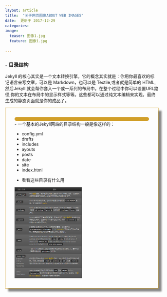 ```yaml
---
layout: article
title:  "关于网页图像ABOUT WEB IMAGES"
date:  更新于 2017-12-29
categories: 
image:
  teaser: 图像1.jpg
  feature: 图像1.jpg

---
```

###  - 目录结构

Jekyll 的核心其实是一个文本转换引擎。它的概念其实就是：你用你最喜欢的标记语言来写文章，可以是 Markdown，也可以是 Textile,或者就是简单的 HTML,然后Jekyll 就会帮你套入一个或一系列的布局中。在整个过程中你可以设置URL路径,你的文本在布局中的显示样式等等。这些都可以通过纯文本编辑来实现，最终生成的静态页面就是你的成品了。

<div class="row img-rounded" style="padding:30px; box-shadow: 10px 10px 5px #888888; border: 1px solid #D19F2A;">
<div class="col-md-12">
<div style="background: #D19F2A; color:white; border-radius:6px; padding:6px;"  markdown="1">
</div>
</div>
<div class="col-md-5"><!-- left -->
 - 一个基本的Jekyll网站的目录结构一般是像这样的：
 
* config.yml
* drafts
* includes
* ayouts
* posts
* date
* site
* index.html

</div>
<div class="col-md-7" markdown="1" ><!-- right -->

 - 看看这些目录有什么用
 
 
<img src="/images/jekyll_oo.png" alt="jekyll目录的基本用法" style="width: 50%">
</div>
</div>